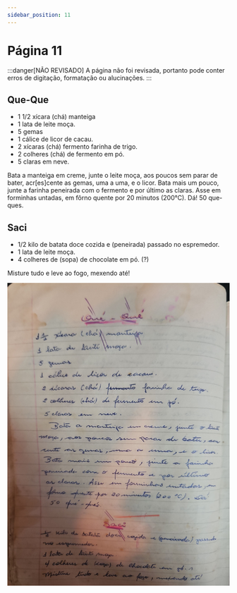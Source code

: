 ```yaml
---
sidebar_position: 11
---
```

# Página 11
:::danger[NÃO REVISADO]
A página não foi revisada, portanto pode conter erros de digitação, formatação ou alucinações.
:::
## Que-Que

*   1 1/2 xícara (chá) manteiga
*   1 lata de leite moça.
*   5 gemas
*   1 cálice de licor de cacau.
*   2 xícaras (chá) fermento farinha de trigo.
*   2 colheres (chá) de fermento em pó.
*   5 claras em neve.

Bata a manteiga em creme, junte o leite moça, aos poucos sem parar de bater, acr[es]cente as gemas, uma a uma, e o licor. Bata mais um pouco, junte a farinha peneirada com o fermento e por último as claras. Asse em forminhas untadas, em fôrno quente por 20 minutos (200°C). Dá! 50 que-ques.

## Saci

*   1/2 kilo de batata doce cozida e (peneirada) passado no espremedor.
*   1 lata de leite moça.
*   4 colheres de (sopa) de chocolate em pó. (?)

Misture tudo e leve ao fogo, mexendo até!

![imagem base](./images/page_11.png)